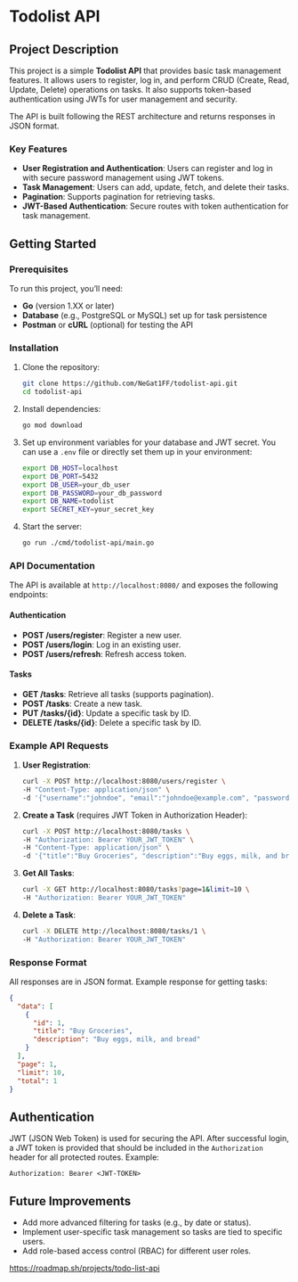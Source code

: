 # Todolist API

## Project Description

This project is a simple **Todolist API** that provides basic task management features. It allows users to register, log in, and perform CRUD (Create, Read, Update, Delete) operations on tasks. It also supports token-based authentication using JWTs for user management and security.

The API is built following the REST architecture and returns responses in JSON format.

### Key Features
- **User Registration and Authentication**: Users can register and log in with secure password management using JWT tokens.
- **Task Management**: Users can add, update, fetch, and delete their tasks.
- **Pagination**: Supports pagination for retrieving tasks.
- **JWT-Based Authentication**: Secure routes with token authentication for task management.

## Getting Started

### Prerequisites
To run this project, you’ll need:
- **Go** (version 1.XX or later)
- **Database** (e.g., PostgreSQL or MySQL) set up for task persistence
- **Postman** or **cURL** (optional) for testing the API

### Installation

1. Clone the repository:
   ```bash
   git clone https://github.com/NeGat1FF/todolist-api.git
   cd todolist-api
   ```

2. Install dependencies:
   ```bash
   go mod download
   ```

3. Set up environment variables for your database and JWT secret. You can use a `.env` file or directly set them up in your environment:
   ```bash
   export DB_HOST=localhost
   export DB_PORT=5432
   export DB_USER=your_db_user
   export DB_PASSWORD=your_db_password
   export DB_NAME=todolist
   export SECRET_KEY=your_secret_key
   ```

4. Start the server:
   ```bash
   go run ./cmd/todolist-api/main.go
   ```

### API Documentation

The API is available at `http://localhost:8080/` and exposes the following endpoints:

#### Authentication
- **POST /users/register**: Register a new user.
- **POST /users/login**: Log in an existing user.
- **POST /users/refresh**: Refresh access token.

#### Tasks
- **GET /tasks**: Retrieve all tasks (supports pagination).
- **POST /tasks**: Create a new task.
- **PUT /tasks/{id}**: Update a specific task by ID.
- **DELETE /tasks/{id}**: Delete a specific task by ID.

### Example API Requests

1. **User Registration**:
   ```bash
   curl -X POST http://localhost:8080/users/register \
   -H "Content-Type: application/json" \
   -d '{"username":"johndoe", "email":"johndoe@example.com", "password":"mypassword"}'
   ```

2. **Create a Task** (requires JWT Token in Authorization Header):
   ```bash
   curl -X POST http://localhost:8080/tasks \
   -H "Authorization: Bearer YOUR_JWT_TOKEN" \
   -H "Content-Type: application/json" \
   -d '{"title":"Buy Groceries", "description":"Buy eggs, milk, and bread"}'
   ```

3. **Get All Tasks**:
   ```bash
   curl -X GET http://localhost:8080/tasks?page=1&limit=10 \
   -H "Authorization: Bearer YOUR_JWT_TOKEN"
   ```

4. **Delete a Task**:
   ```bash
   curl -X DELETE http://localhost:8080/tasks/1 \
   -H "Authorization: Bearer YOUR_JWT_TOKEN"
   ```

### Response Format

All responses are in JSON format. Example response for getting tasks:
```json
{
  "data": [
    {
      "id": 1,
      "title": "Buy Groceries",
      "description": "Buy eggs, milk, and bread"
    }
  ],
  "page": 1,
  "limit": 10,
  "total": 1
}
```

## Authentication

JWT (JSON Web Token) is used for securing the API. After successful login, a JWT token is provided that should be included in the `Authorization` header for all protected routes. Example:
```
Authorization: Bearer <JWT-TOKEN>
```

## Future Improvements
- Add more advanced filtering for tasks (e.g., by date or status).
- Implement user-specific task management so tasks are tied to specific users.
- Add role-based access control (RBAC) for different user roles.

https://roadmap.sh/projects/todo-list-api
